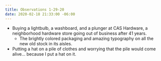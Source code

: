 ```yaml
---
title: Observations 1-29-20
date: 2020-02-18 21:33:00 -06:00
---
```


- Buying a lightbulb, a washboard, and a plunger at CAS Hardware, a neighborhood hardware store going out of business after 41 years.
	- The brightly colored packaging and amazing typography on all the new old stock in its aisles.
- Putting a hat on a pile of clothes and worrying that the pile would come alive… because I put a hat on it.